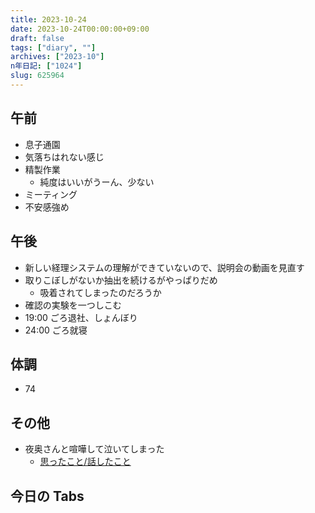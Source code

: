 ```yaml
---
title: 2023-10-24
date: 2023-10-24T00:00:00+09:00
draft: false
tags: ["diary", ""]
archives: ["2023-10"]
n年日記: ["1024"]
slug: 625964
---
```


## 午前

- 息子通園
- 気落ちはれない感じ
- 精製作業
  - 純度はいいがうーん、少ない
- ミーティング
- 不安感強め

## 午後

- 新しい経理システムの理解ができていないので、説明会の動画を見直す
- 取りこぼしがないか抽出を続けるがやっぱりだめ
  - 吸着されてしまったのだろうか
- 確認の実験を一つしこむ
- 19:00 ごろ退社、しょんぼり
- 24:00 ごろ就寝

## 体調

- 74

## その他

- 夜奥さんと喧嘩して泣いてしまった
  - [思ったこと/話したこと](https://scrapbox.io/sk85/%E6%80%9D%E3%81%A3%E3%81%9F%E3%81%93%E3%81%A8%2F%E8%A9%B1%E3%81%97%E3%81%9F%E3%81%93%E3%81%A8#642ecf232cbdec00001373c3)

## 今日の Tabs
